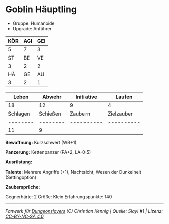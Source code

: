 # Goblin Häuptling  
- Gruppe: Humanoide  
- Upgrade: Anführer  

| KÖR | AGI | GEI |  
| --- | --- | --- |  
| 5   | 7   | 3   |
| ST  | BE  | VE  |  
| 3   | 2   | 2   |
| HÄ  | GE  | AU  |  
| 3   | 2   | 1   |


| Leben    | Abwehr   | Initiative | Laufen     |
| -------- | -------- | ---------- | ---------- |
| 18       | 12       | 9          | 4          |
| Schlagen | Schießen | Zaubern    | Zielzauber |
| -------- | -------- | ---------- | ---------- |
| 11       | 9        |            |            |

**Bewaffnung:**
Kurzschwert (WB+1)

**Panzerung:**
Kettenpanzer (PA+2, LA-0.5)

**Ausrüstung:**


**Talente:**
Mehrere Angriffe (+1), Nachtsicht, Wesen der Dunkelheit (Settingoption)

**Zaubersprüche:**


Gegnerhärte: 2
Größe: Klein
Erfahrungspunkte: 140



___
*Fanwerk für [Dungeonslayers](https://www.dungeonslayers.net/) (C) Christian Kennig | Quelle: Slay! #1 | Lizenz: [CC-BY-NC-SA 4.0](https://creativecommons.org/licenses/by-nc-sa/4.0/deed.de)*